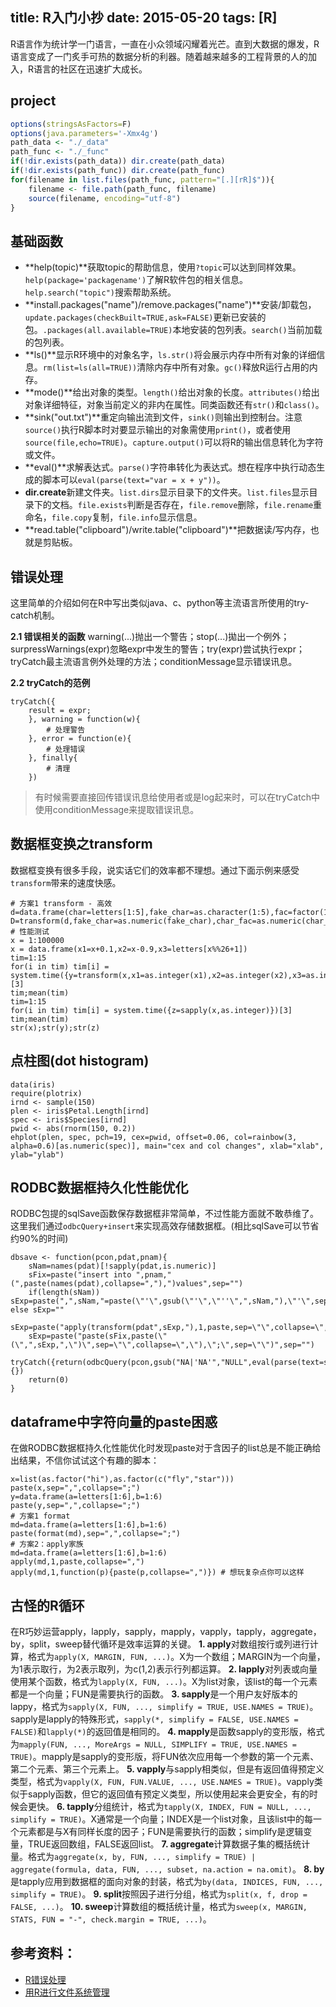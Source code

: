 title: R入门小抄
date: 2015-05-20
tags: [R]
---
R语言作为统计学一门语言，一直在小众领域闪耀着光芒。直到大数据的爆发，R语言变成了一门炙手可热的数据分析的利器。随着越来越多的工程背景的人的加入，R语言的社区在迅速扩大成长。

<!--more-->
## project
```r
options(stringsAsFactors=F)
options(java.parameters='-Xmx4g')
path_data <- "./_data"
path_func <- "./_func"
if(!dir.exists(path_data)) dir.create(path_data)
if(!dir.exists(path_func)) dir.create(path_func)
for(filename in list.files(path_func, pattern="[.][rR]$")){
    filename <- file.path(path_func, filename)
    source(filename, encoding="utf-8")
}
```

## 基础函数
- **help(topic)**获取topic的帮助信息，使用`?topic`可以达到同样效果。`help(package='packagename')`了解R软件包的相关信息。`help.search("topic")`搜索帮助系统。
- **install.packages("name")/remove.packages("name")**安装/卸载包，`update.packages(checkBuilt=TRUE,ask=FALSE)`更新已安装的包。`.packages(all.available=TRUE)`本地安装的包列表。`search()`当前加载的包列表。
- **ls()**显示R环境中的对象名字，`ls.str()`将会展示内存中所有对象的详细信息。`rm(list=ls(all=TRUE))`清除内存中所有对象。`gc()`释放R运行占用的内存。
- **mode()**给出对象的类型。`length()`给出对象的长度。`attributes()`给出对象详细特征，对象当前定义的非内在属性。同类函数还有`str()`和`class()`。
- **sink("out.txt")**重定向输出流到文件，`sink()`则输出到控制台。注意`source()`执行R脚本时对要显示输出的对象需使用`print()`，或者使用`source(file,echo=TRUE)`。`capture.output()`可以将R的输出信息转化为字符或文件。
- **eval()**求解表达式。`parse()`字符串转化为表达式。想在程序中执行动态生成的脚本可以`eval(parse(text="var = x + y"))`。
- **dir.create**新建文件夹。`list.dirs`显示目录下的文件夹。`list.files`显示目录下的文档。`file.exists`判断是否存在，`file.remove`删除，`file.rename`重命名，`file.copy`复制，`file.info`显示信息。
- **read.table("clipboard")/write.table("clipboard")**把数据读/写内存，也就是剪贴板。

## 错误处理
这里简单的介绍如何在R中写出类似java、c、python等主流语言所使用的try-catch机制。

**2.1 错误相关的函数**
warning(...)抛出一个警告；stop(...)拋出一个例外；surpressWarnings(expr)忽略expr中发生的警告；try(expr)尝试执行expr；tryCatch最主流语言例外处理的方法；conditionMessage显示错误讯息。

**2.2 tryCatch的范例**

    tryCatch({
        result = expr;
        }, warning = function(w){
            # 处理警告
        }, error = function(e){
            # 处理错误
        }, finally{
            # 清理
        })

>有时候需要直接回传错误讯息给使用者或是log起来时，可以在tryCatch中使用conditionMessage来提取错误讯息。

## 数据框变换之transform
数据框变换有很多手段，说实话它们的效率都不理想。通过下面示例来感受`transform`带来的速度快感。

    # 方案1 transform - 高效
    d=data.frame(char=letters[1:5],fake_char=as.character(1:5),fac=factor(1:5),char_fac=factor(letters[1:5]),stringsAsFactors=FALSE)
    D=transform(d,fake_char=as.numeric(fake_char),char_fac=as.numeric(char_fac))
    # 性能测试
    x = 1:100000
    x = data.frame(x1=x+0.1,x2=x-0.9,x3=letters[x%%26+1])
    tim=1:15
    for(i in tim) tim[i] = system.time({y=transform(x,x1=as.integer(x1),x2=as.integer(x2),x3=as.integer(x3))})[3]
    tim;mean(tim)
    tim=1:15
    for(i in tim) tim[i] = system.time({z=sapply(x,as.integer)})[3]
    tim;mean(tim)
    str(x);str(y);str(z)

## 点柱图(dot histogram)

    data(iris)
    require(plotrix)
    irnd <- sample(150)
    plen <- iris$Petal.Length[irnd]
    spec <- iris$Species[irnd]
    pwid <- abs(rnorm(150, 0.2))
    ehplot(plen, spec, pch=19, cex=pwid, offset=0.06, col=rainbow(3, alpha=0.6)[as.numeric(spec)], main="cex and col changes", xlab="xlab", ylab="ylab")

## RODBC数据框持久化性能优化
RODBC包提的sqlSave函数保存数据框非常简单，不过性能方面就不敢恭维了。这里我们通过`odbcQuery+insert`来实现高效存储数据框。(相比sqlSave可以节省约90%的时间)

    dbsave <- function(pcon,pdat,pnam){
        sNam=names(pdat)[!sapply(pdat,is.numeric)]
        sFix=paste("insert into ",pnam,"(",paste(names(pdat),collapse=","),")values",sep="")
        if(length(sNam)) sExp=paste(",",sNam,"=paste(\"'\",gsub(\"'\",\"''\",",sNam,"),\"'\",sep=\"\")",sep="",collapse="") else sExp=""
        sExp=paste("apply(transform(pdat",sExp,"),1,paste,sep=\"\",collapse=\",\")",sep="")
        sExp=paste("paste(sFix,paste(\"(\",",sExp,",\")\",sep=\"\",collapse=\",\"),\";\",sep=\"\")",sep="")
        tryCatch({return(odbcQuery(pcon,gsub("NA|'NA'","NULL",eval(parse(text=sExp)))));},error=function(e){})
        return(0)
    }

## dataframe中字符向量的paste困惑
在做RODBC数据框持久化性能优化时发现paste对于含因子的list总是不能正确给出结果，不信你试试这个有趣的脚本：

    x=list(as.factor("hi"),as.factor(c("fly","star")))
    paste(x,sep=",",collapse=";")
    y=data.frame(a=letters[1:6],b=1:6)
    paste(y,sep=",",collapse=";")
    # 方案1 format
    md=data.frame(a=letters[1:6],b=1:6)
    paste(format(md),sep=",",collapse=";")
    # 方案2：apply家族
    md=data.frame(a=letters[1:6],b=1:6)
    apply(md,1,paste,collapse=",")
    apply(md,1,function(p){paste(p,collapse=",")}) # 想玩复杂点你可以这样

## 古怪的R循环
在R巧妙运营apply，lapply，sapply，mapply，vapply，tapply，aggregate，by，split，sweep替代循环是效率运算的关键。
**1. apply**对数组按行或列进行计算，格式为`apply(X, MARGIN, FUN, ...)`。X为一个数组；MARGIN为一个向量，为1表示取行，为2表示取列，为c(1,2)表示行列都运算。
**2. lapply**对列表或向量使用某个函数，格式为`lapply(X, FUN, ...)`。X为list对象，该list的每一个元素都是一个向量；FUN是需要执行的函数。
**3. sapply**是一个用户友好版本的lappy，格式为`sapply(X, FUN, ..., simplify = TRUE, USE.NAMES = TRUE)`。sapply是lapply的特殊形式，`sapply(*, simplify = FALSE, USE.NAMES = FALSE)`和`lapply(*)`的返回值是相同的。
**4. mapply**是函数sapply的变形版，格式为`mapply(FUN, ..., MoreArgs = NULL, SIMPLIFY = TRUE, USE.NAMES = TRUE)`。mapply是sapply的变形版，将FUN依次应用每一个参数的第一个元素、第二个元素、第三个元素上。
**5. vapply**与sapply相类似，但是有返回值得预定义类型，格式为`vapply(X, FUN, FUN.VALUE, ..., USE.NAMES = TRUE)`。vapply类似于sapply函数，但它的返回值有预定义类型，所以使用起来会更安全，有的时候会更快。
**6. tapply**分组统计，格式为`tapply(X, INDEX, FUN = NULL, ..., simplify = TRUE)`。X通常是一个向量；INDEX是一个list对象，且该list中的每一个元素都是与X有同样长度的因子；FUN是需要执行的函数；simplify是逻辑变量，TRUE返回数组，FALSE返回list。
**7. aggregate**计算数据子集的概括统计量。格式为`aggregate(x, by, FUN, ..., simplify = TRUE) | aggregate(formula, data, FUN, ..., subset, na.action = na.omit)`。
**8. by**是tapply应用到数据框的面向对象的封装，格式为`by(data, INDICES, FUN, ..., simplify = TRUE)`。
**9. split**按照因子进行分组，格式为`split(x, f, drop = FALSE, ...)`。
**10. sweep**计算数组的概括统计量，格式为`sweep(x, MARGIN, STATS, FUN = "-", check.margin = TRUE, ...)`。

## 参考资料：
- [R错误处理](http://wush978.github.io/blog/2013/04/04/r-error-handling/)
- [用R进行文件系统管理](http://blog.fens.me/r-file-folder/)